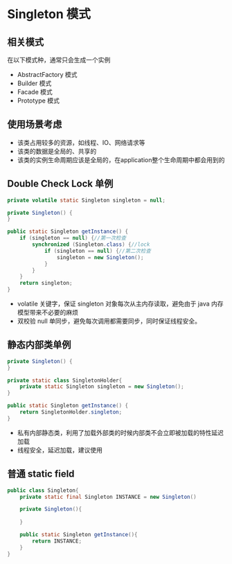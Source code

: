 # Singleton 模式

## 相关模式

在以下模式种，通常只会生成一个实例

- AbstractFactory 模式
- Builder 模式
- Facade 模式
- Prototype 模式

## 使用场景考虑

- 该类占用较多的资源，如线程、IO、网络请求等
- 该类的数据是全局的、共享的
- 该类的实例生命周期应该是全局的，在application整个生命周期中都会用到的

## Double Check Lock 单例

```java
private volatile static Singleton singleton = null;

private Singleton() {
}

public static Singleton getInstance() {
    if (singleton == null) {//第一次检查
        synchronized (Singleton.class) {//lock
            if (singleton == null) {//第二次检查
                singleton = new Singleton();
            }
        }
    }
    return singleton;
}
```

- volatile 关键字，保证 singleton 对象每次从主内存读取，避免由于 java 内存模型带来不必要的麻烦
- 双校验 null 单同步，避免每次调用都需要同步，同时保证线程安全。

## 静态内部类单例

```java
private Singleton() {
}

private static class SingletonHolder{
    private static Singleton singleton = new Singleton();
}

public static Singleton getInstance() {
    return SingletonHolder.singleton;
}
```

- 私有内部静态类，利用了加载外部类的时候内部类不会立即被加载的特性延迟加载
- 线程安全，延迟加载，建议使用

## 普通 static field

```java
public class Singleton{
    private static final Singleton INSTANCE = new Singleton()

    private Singleton(){
        
    }

    public static Singleton getInstance(){
        return INSTANCE;
    }
}
```
